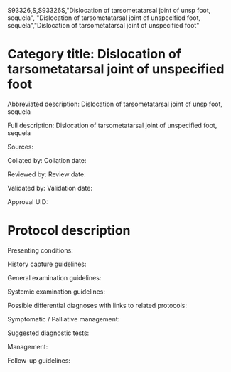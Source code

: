 S93326,S,S93326S,"Dislocation of tarsometatarsal joint of unsp foot, sequela", "Dislocation of tarsometatarsal joint of unspecified foot, sequela","Dislocation of tarsometatarsal joint of unspecified foot"
# Category title: Dislocation of tarsometatarsal joint of unspecified foot

Abbreviated description: Dislocation of tarsometatarsal joint of unsp foot, sequela

Full description: Dislocation of tarsometatarsal joint of unspecified foot, sequela

Sources:

Collated by:
Collation date:

Reviewed by:
Review date:

Validated by:
Validation date:

Approval UID:

# Protocol description

Presenting conditions:

History capture guidelines:

General examination guidelines:

Systemic examination guidelines:

Possible differential diagnoses with links to related protocols:

Symptomatic / Palliative management:

Suggested diagnostic tests:

Management:

Follow-up guidelines:
